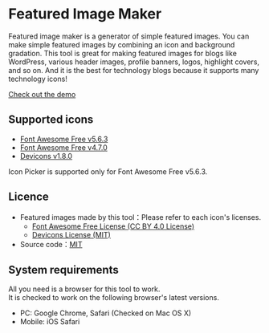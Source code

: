 # Featured Image Maker

Featured image maker is a generator of simple featured images. You can make simple featured images by combining an icon and background gradation. This tool is great for making featured images for blogs like WordPress, various header images, profile banners, logos, highlight covers, and so on. And it is the best for technology blogs because it supports many technology icons!

[Check out the demo](http://featured-image-maker.zzzmisa.com/en/)

## Supported icons
- [Font Awesome Free v5.6.3](https://fontawesome.com/icons)
- [Font Awesome Free v4.7.0](https://fontawesome.com/v4.7.0/icons/)
- [Devicons v1.8.0](http://vorillaz.github.io/devicons/#/dafont)

Icon Picker is supported only for Font Awesome Free v5.6.3.

## Licence
- Featured images made by this tool：Please refer to each icon's licenses.
    - [Font Awesome Free License (CC BY 4.0 License)](https://fontawesome.com/license/free)
    - [Devicons License (MIT)](https://github.com/vorillaz/devicons)
- Source code：[MIT](https://github.com/zzzmisa/eye-catch-maker/blob/master/LICENSE)

## System requirements
All you need is a browser for this tool to work.  
It is checked to work on the following browser's latest versions.
- PC: Google Chrome, Safari (Checked on Mac OS X)
- Mobile: iOS Safari
